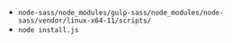 * `node-sass/node_modules/gulp-sass/node_modules/node-sass/vendor/linux-x64-11/scripts/`
* `node install.js`
